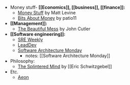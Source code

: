 - Money stuff- **[[Economics]], [[business]], [[finance]]:**
	- [Money Stuff](https://newsletterhunt.com/newsletters/money-stuff-by-matt-levine) by Matt Levine
	- [Bits About Money](https://www.bitsaboutmoney.com/) by patio11
- **[[Management]]:**
	- [The Beautiful Mess](https://cutlefish.substack.com/) by John Cutler
- **[[Software engineering]]:**
	- [SRE Weekly](https://sreweekly.com/)
	- [LeadDev](https://leaddev.com/)
	- [Software Architecture Monday](https://www.developertoarchitect.com/lessons/)
		- notes: [[Software Architecture Monday]]
- Philosophy:
	- [The Splintered Mind](https://schwitzsplinters.blogspot.com/) by [[Eric Schwitzgebel]]
- Etc.
	- [Aeon](https://aeon.co/)